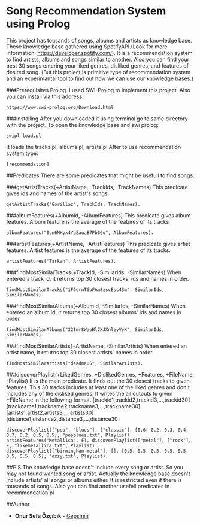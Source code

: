 # Song Recommendation System using Prolog
This project has tousands of songs, albums and artists as knowledge base. These knowledge base gathered using SpotifyAPI.(Look for more information: https://developer.spotify.com/). It is a recommendation system to find artists, albums and songs similar to another. Also you can find your best 30 songs entering your liked genres, disliked genres, and features of desired song. (But this project is primitive type of recommendation system and an experimantal tool to find out how we can use our knowledge bases.)

###Prerequisites
Prolog. 
I used SWI-Prolog to implement this project. Also you can install via this address.
```
https://www.swi-prolog.org/Download.html
```

###Installing
After you downloaded it using terminal go to same directory with the project.
To open the knowledge base and swi prolog:
```
swipl load.pl
```
It loads the tracks.pl, albums.pl, artists.pl
After to use recommendation system type:
```
[recommendation]
```
##Predicates
There are some predicates that might be usefull to find songs.

###getArtistTracks(+ArtistName, -TrackIds, -TrackNames)
This predicate gives ids and names of the artist's songs.

```
getArtistTracks("Gorillaz", TrackIds, TrackNames). 
```

###albumFeatures(+AlbumId, -AlbumFeatures)
This predicate gives album features. Album feature is the average of the features of its tracks

```
albumFeatures("0cn6MHyx4YuZauaB7Pb66o", AlbumFeatures).
```

###artistFeatures(+ArtistName, -ArtistFeatures)
This predicate gives artist features. Artist features is the average of the features of its tracks.

```
artistFeatures("Tarkan", ArtistFeatures).
```

###findMostSimilarTracks(+TrackId, -SimilarIds, -SimilarNames)
When entered a track id, it returns top 30 closest tracks' ids and names in order.

```
findMostSimilarTracks("1FOernT6bFAm8zscEss4Sm", SimilarIds, SimilarNames). 
```

###findMostSimilarAlbums(+AlbumId, -SimilarIds, -SimilarNames)
When entered an album id, it returns top 30 closest albums' ids and names in order.

```
findMostSimilarAlbums("32fmr8WaoHl7XJXnlzyVyX", SimilarIds, SimilarNames).
```

###findMostSimilarArtists(+ArtistName, -SimilarArtists)
When entered an artist name, it returns top 30 closest artists' names in order.

```
findMostSimilarArtists("deadmau5", SimilarArtists).
```

###discoverPlaylist(+LikedGenres, +DislikedGenres, +Features, +FileName, -Playlist)
It is the main predicate. It finds out the 30 closest tracks to given features. This 30 tracks includes at least one of the liked genres and don't includes any of the disliked genres. It writes the all outputs to given +FileName in the following format.
    [trackid1,trackid2,trackid3,...,trackid30]
    [trackname1,trackname2,trackname3,...,trackname30]
    [artists1,artist2,artists3,...,artists30]
    [distance1,distance2,distance3,...,distance30]

```
discoverPlaylist(["pop", "blues"], ["classic"], [0.6, 0.2, 0.3, 0.4, 0.7, 0.2, 0.5, 0.5], "popblues.txt", Playlist).
artistFeatures("Metallica", F), discoverPlaylist(["metal"], ["rock"], F, "likemetallica.txt", Playlist).
discoverPlaylist(["birmingham metal"], [], [0.5, 0.5, 0.5, 0.5, 0.5, 0.5, 0.5, 0.5], "ozzy.txt", Playlist).
```

##P.S
The knowledge base doesn't include every song or artist. So you may not found wanted song or artist. Actually the knowledge base doesn't include artists' all songs or albums either. It is restricted even if there is tousands of songs. 
Also you can find another usefell predicates in recommendation.pl

##Author

* **Onur Sefa Özçıbık** - [Gepsmin](https://github.com/Gepsmin)